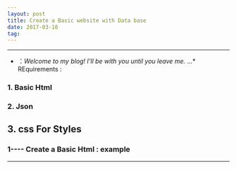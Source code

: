```yaml
---
layout: post
title: Create a Basic website with Data base 
date: 2017-03-10 
tag: 
---
```


      
-----------------

- ：*Welcome to my blog! I'll be with you until you leave me.*
...*
REquirements :

### 1. Basic Html
### 2. Json
##  3. css For Styles



### 1---- Create a Basic Html : example





  
-----------------
 


